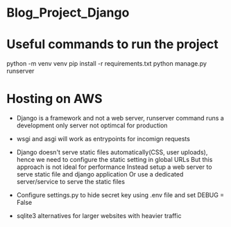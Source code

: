 # Blog_Project_Django

# Useful commands to run the project
python -m venv venv
pip install -r requirements.txt
python manage.py runserver

# Hosting on AWS

- Django is a framework and not a web server, runserver command runs a development only server not optimcal for production

- wsgi and asgi will work as entrypoints for incomign requests

- Django doesn't serve static files automatically(CSS, user uploads), hence we need to configure the static setting in global URLs
But this approach is not ideal for performance
Instead setup a web server to serve static file and django application
Or use a dedicated server/service to serve the static files

- Configure settings.py to hide secret key using .env file and set DEBUG = False

- sqlite3 alternatives for larger websites with heavier traffic

